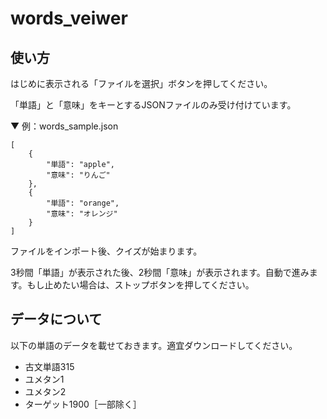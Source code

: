 # words_veiwer

## 使い方

はじめに表示される「ファイルを選択」ボタンを押してください。

「単語」と「意味」をキーとするJSONファイルのみ受け付けています。

▼ 例：words_sample.json
```
[
    {
        "単語": "apple",
        "意味": "りんご"
    },
    {
        "単語": "orange",
        "意味": "オレンジ"
    }
]
```

ファイルをインポート後、クイズが始まります。

3秒間「単語」が表示された後、2秒間「意味」が表示されます。自動で進みます。もし止めたい場合は、ストップボタンを押してください。

## データについて

以下の単語のデータを載せておきます。適宜ダウンロードしてください。

- 古文単語315
- ユメタン1
- ユメタン2
- ターゲット1900［一部除く］
